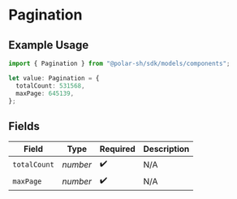 # Pagination

## Example Usage

```typescript
import { Pagination } from "@polar-sh/sdk/models/components";

let value: Pagination = {
  totalCount: 531568,
  maxPage: 645139,
};
```

## Fields

| Field              | Type               | Required           | Description        |
| ------------------ | ------------------ | ------------------ | ------------------ |
| `totalCount`       | *number*           | :heavy_check_mark: | N/A                |
| `maxPage`          | *number*           | :heavy_check_mark: | N/A                |